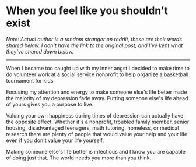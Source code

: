 # When you feel like you shouldn’t exist

*Note: Actual author is a random stranger on reddit, these are their words shared below. I don't have the link to the original post, and I've kept what they've shared down below.*

---

When I became too caught up with my inner angst I decided to make time to do volunteer work at a social service nonprofit to help organize a basketball tournament for kids.

Focusing my attention and energy to make someone else's life better made the majority of my depression fade away. Putting someone else's life ahead of yours gives you a purpose to live.

Valuing your own happiness during times of depression can actually have the opposite effect. Whether it's a nonprofit, troubled family member, senior housing, disadvantaged teenagers, math tutoring, homeless, or medical research there are plenty of people that would value your help and your life even if you don't value your life yourself.

Making someone else's life better is infectious and I know you are capable of doing just that. The world needs you more than you think.
